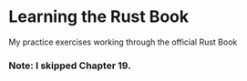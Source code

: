 # Learning the Rust Book
My practice exercises working through the official Rust Book

### Note: I skipped Chapter 19.